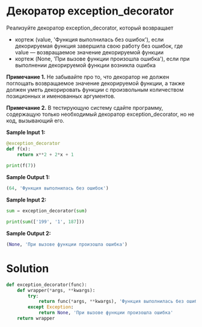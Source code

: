 # Декоратор exception_decorator
Реализуйте декоратор exception_decorator, который возвращает

* кортеж (value, 'Функция выполнилась без ошибок'), если декорируемая функция завершила свою работу без ошибок, где value — возвращаемое значение декорируемой функции
* кортеж (None, 'При вызове функции произошла ошибка'), если при выполнении декорируемой функции возникла ошибка

**Примечание 1.** Не забывайте про то, что декоратор не должен поглощать возвращаемое значение декорируемой функции, а также должен уметь декорировать функции с произвольным количеством позиционных и именованных аргументов.

**Примечание 2.** В тестирующую систему сдайте программу, содержащую только необходимый декоратор exception_decorator, но не код, вызывающий его. 

**Sample Input 1:**
```python
@exception_decorator
def f(x):
    return x**2 + 2*x + 1
    
print(f(7))
```
**Sample Output 1:**
```python
(64, 'Функция выполнилась без ошибок')
```
**Sample Input 2:**
```python
sum = exception_decorator(sum)

print(sum(['199', '1', 187]))
```
**Sample Output 2:**
```python
(None, 'При вызове функции произошла ошибка')
```

# Solution
```python
def exception_decorator(func):
    def wrapper(*args, **kwargs):
        try:
            return func(*args, **kwargs), 'Функция выполнилась без ошибок'
        except Exception:
            return None, 'При вызове функции произошла ошибка'
    return wrapper
```